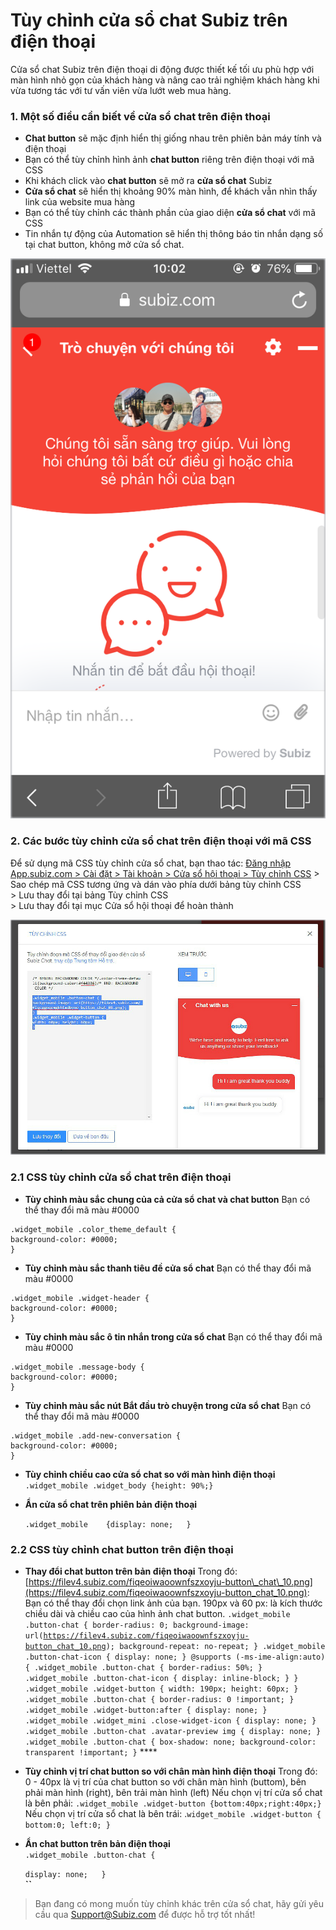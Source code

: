 # Tùy chỉnh cửa sổ chat Subiz trên điện thoại

Cửa sổ chat Subiz trên điện thoại di động được thiết kế tối ưu phù hợp với màn hình nhỏ gọn của khách hàng và nâng cao trải nghiệm khách hàng khi vừa tương tác với tư vấn viên vừa lướt web mua hàng.

### 1. Một số điều cần biết về cửa sổ chat trên điện thoại 

* **Chat button** sẽ mặc định hiển thị giống nhau trên phiên bản máy tính và điện thoại
* Bạn có thể tùy chỉnh hình ảnh **chat button** riêng trên điện thoại với mã CSS
* Khi khách click vào **chat button** sẽ mở ra **cửa sổ chat** Subiz
* **Cửa sổ chat** sẽ hiển thị khoảng 90% màn hình, để khách vẫn nhìn thấy link của website mua hàng
* Bạn có thể tùy chỉnh các thành phần của giao diện **cửa sổ chat** với mã CSS
* Tin nhắn tự động của Automation sẽ hiển thị thông báo tin nhắn dạng số tại chat button, không mở cửa sổ chat.

![C&#x1EED;a s&#x1ED5; Subiz chat tr&#xEA;n &#x111;i&#x1EC7;n tho&#x1EA1;i](../../../.gitbook/assets/widget-vn.png)

### 2. Các bước tùy chỉnh cửa sổ chat trên điện thoại với mã CSS

Để sử dụng mã CSS tùy chỉnh cửa sổ chat, bạn thao tác: [Đăng nhập App.subiz.com &gt; Cài đặt &gt; Tài khoản &gt; Cửa sổ hội thoại &gt; Tùy chỉnh CSS](https://app.subiz.com/settings/widget-setting) &gt; Sao chép mã CSS tương ứng và dán vào phía dưới bảng tùy chỉnh CSS  
&gt; Lưu thay đổi tại bảng Tùy chỉnh CSS   
&gt; Lưu thay đổi tại mục Cửa sổ hội thoại để hoàn thành

![B&#x1EA3;ng t&#xF9;y ch&#x1EC9;nh CSS](../../../.gitbook/assets/2.-box-copy.jpg)

### 2.1 CSS tùy chỉnh cửa sổ chat trên điện thoại

* **Tùy chỉnh màu sắc chung của cả cửa sổ chat và chat button** Bạn có thể thay đổi mã màu \#0000

```text
.widget_mobile .color_theme_default {
background-color: #0000;
}
```

* **Tùy chỉnh màu sắc thanh tiêu đề cửa sổ chat** Bạn có thể thay đổi mã màu \#0000

```text
.widget_mobile .widget-header {
background-color: #0000;
}
```

* **Tùy chỉnh màu sắc ô tin nhắn trong cửa sổ chat** Bạn có thể thay đổi mã màu \#0000

```text
.widget_mobile .message-body {
background-color: #0000;
}
```

* **Tùy chỉnh màu sắc nút Bắt đầu trò chuyện trong cửa sổ chat** Bạn có thể thay đổi mã màu \#0000

```text
.widget_mobile .add-new-conversation {
background-color: #0000;
}
```

* **Tùy chỉnh chiều cao cửa sổ chat so với màn hình điện thoại** `.widget_mobile .widget_body {height: 90%;}`  
* **Ẩn cửa sổ chat trên phiên bản điện thoại** 

  `.widget_mobile   
  {display: none;  
  }`

### 2.2 CSS tùy chỉnh chat button trên điện thoại

* **Thay đổi chat button trên bản điện thoại** Trong đó:    [https://filev4.subiz.com/fiqeoiwaoownfszxoyju-button\_chat\_10.png](https://filev4.subiz.com/fiqeoiwaoownfszxoyju-button_chat_10.png): Bạn có thể thay đổi chọn link ảnh của bạn. 190px và 60 px: là kích thước chiều dài và chiều cao của hình ảnh chat button. `.widget_mobile .button-chat { border-radius: 0; background-image: url(`[`https://filev4.subiz.com/fiqeoiwaoownfszxoyju-button_chat_10.png`](https://filev4.subiz.com/fiqeoiwaoownfszxoyju-button_chat_10.png)`); background-repeat: no-repeat; } .widget_mobile .button-chat-icon { display: none; } @supports (-ms-ime-align:auto) { .widget_mobile .button-chat { border-radius: 50%; } .widget_mobile .button-chat-icon { display: inline-block; } } .widget_mobile .widget-button { width: 190px; height: 60px; } .widget_mobile .button-chat { border-radius: 0 !important; } .widget_mobile .widget-button:after { display: none; } .widget_mobile .widget_mini .close-widget-icon { display: none; } .widget_mobile .button-chat .avatar-preview img { display: none; } .widget_mobile .button-chat { box-shadow: none; background-color: transparent !important; }` ****
* **Tùy chỉnh vị trí chat button so với chân màn hình điện thoại** Trong đó: 0 - 40px là vị trí của chat button so với chân màn hình \(buttom\), bên phải màn hình \(right\), bên trải màn hình \(left\) Nếu chọn vị trí cửa sổ chat là bên phải: `.widget_mobile .widget-button {bottom:40px;right:40px;}`  Nếu chọn vị trí cửa sổ chat là bên trái: .`widget_mobile .widget-button { bottom:0; left:0; }` 
* **Ẩn chat button trên bản điện thoại**  
  `.widget_mobile .button-chat {`

  `display: none;  
  }`  
  **``**  

> Bạn đang có mong muốn tùy chỉnh khác trên cửa sổ chat, hãy  gửi yêu cầu qua Support@Subiz.com để được hỗ trợ tốt nhất!

